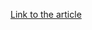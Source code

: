 [Link to the article](https://blog.checkpoint.com/wp-content/uploads/2015/11/rocket-kitten-report.pdf)
